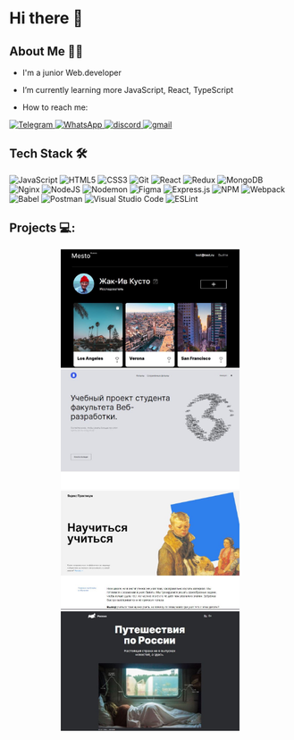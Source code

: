 #    Hi there 👋


## About Me 👩‍💻

- I'm a junior Web.developer

- I’m currently learning more JavaScript, React, TypeScript

- How to reach me:
<a href="https://t.me/lomeshyz" target="_blank">
    <img src="https://cdn-icons-png.flaticon.com/128/3670/3670070.png" title="Telegram" alt="Telegram"  width="25"/>
  </a>
  <a href="https://api.whatsapp.com/send?phone=89165120275" target="_blank">
    <img src="https://cdn-icons-png.flaticon.com/128/4494/4494494.png" title="WhatsApp" alt="WhatsApp"  width="25"/>
  </a>
  <a href="https://discord.com/users/nadyagallyamova" target="_blank">
    <img src="https://img.icons8.com/?size=80&id=n35VW8czPq4Q&format=png" title="discord" alt="discord"  width="25"/>
  </a>
   <a href="mailto:lomeshyza@gmail.com" target="_blank">
    <img src="https://img.icons8.com/?size=48&id=37246&format=png" title="gmail" alt="gmail"  width="25"/>
  </a>

## Tech Stack 🛠️

![JavaScript](https://img.shields.io/badge/javascript-%23323330.svg?style=for-the-badge&logo=javascript&logoColor=%23F7DF1E)
![HTML5](https://img.shields.io/badge/html5-%23E34F26.svg?style=for-the-badge&logo=html5&logoColor=white)
![CSS3](https://img.shields.io/badge/css3-%231572B6.svg?style=for-the-badge&logo=css3&logoColor=white)
![Git](https://img.shields.io/badge/git-%23F05033.svg?style=for-the-badge&logo=git&logoColor=white)
![React](https://img.shields.io/badge/react-%2320232a.svg?style=for-the-badge&logo=react&logoColor=%2361DAFB)
![Redux](https://img.shields.io/badge/redux-%23593d88.svg?style=for-the-badge&logo=redux&logoColor=white)
![MongoDB](https://img.shields.io/badge/MongoDB-%234ea94b.svg?style=for-the-badge&logo=mongodb&logoColor=white)
![Nginx](https://img.shields.io/badge/nginx-%23009639.svg?style=for-the-badge&logo=nginx&logoColor=white)
![NodeJS](https://img.shields.io/badge/node.js-6DA55F?style=for-the-badge&logo=node.js&logoColor=white)
![Nodemon](https://img.shields.io/badge/NODEMON-%23323330.svg?style=for-the-badge&logo=nodemon&logoColor=%BBDEAD)
![Figma](https://img.shields.io/badge/figma-%23F24E1E.svg?style=for-the-badge&logo=figma&logoColor=white)
![Express.js](https://img.shields.io/badge/express.js-%23404d59.svg?style=for-the-badge&logo=express&logoColor=%2361DAFB)
![NPM](https://img.shields.io/badge/NPM-%23CB3837.svg?style=for-the-badge&logo=npm&logoColor=white)
![Webpack](https://img.shields.io/badge/webpack-%238DD6F9.svg?style=for-the-badge&logo=webpack&logoColor=black)
![Babel](https://img.shields.io/badge/Babel-F9DC3e?style=for-the-badge&logo=babel&logoColor=black)
![Postman](https://img.shields.io/badge/Postman-FF6C37?style=for-the-badge&logo=postman&logoColor=white)
![Visual Studio Code](https://img.shields.io/badge/Visual%20Studio%20Code-0078d7.svg?style=for-the-badge&logo=visual-studio-code&logoColor=white)
![ESLint](https://img.shields.io/badge/ESLint-4B3263?style=for-the-badge&logo=eslint&logoColor=white)


## Projects 💻:

<div align="center">
  <a href="https://starts.mesto.nomoreparties.sbs/mesto-react-auth" target="_blank">
    <img src="./images/Mesto.JPG" title="Mesto" alt="Mesto"  width="320"/>
  </a>
  <a href="https://starts.movies.nomoredomains.xyz/" target="_blank">
    <img src="./images/learning_project.JPG" title="learning_project" alt="learning_project"  width="320"/>
  </a>
  <a href="https://lomeshyza.github.io/how-to-learn/" target="_blank">
    <img src="./images/howToLearn.JPG" title="howToLearn" alt="howToLearn"  width="320"/>
  </a>
  <a href="https://lomeshyza.github.io/russian-travel/" target="_blank">
    <img src="./images/russianTravel.jpg" title="russianTravel" alt="russianTravel"  width="320"/>
  </a>
  </div>